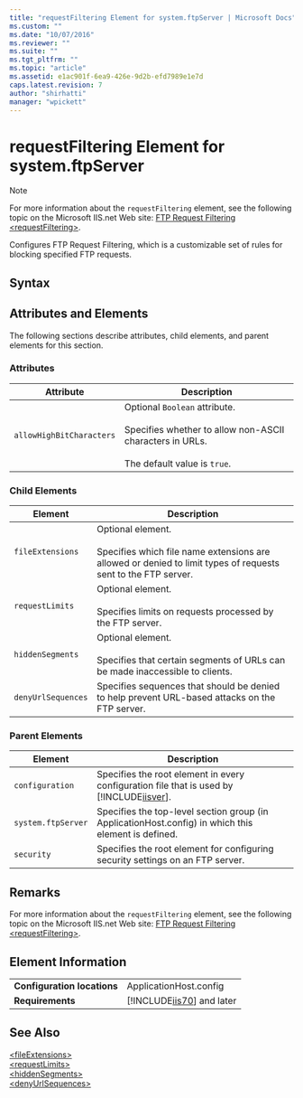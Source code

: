 ```yaml
---
title: "requestFiltering Element for system.ftpServer | Microsoft Docs"
ms.custom: ""
ms.date: "10/07/2016"
ms.reviewer: ""
ms.suite: ""
ms.tgt_pltfrm: ""
ms.topic: "article"
ms.assetid: e1ac901f-6ea9-426e-9d2b-efd7989e1e7d
caps.latest.revision: 7
author: "shirhatti"
manager: "wpickett"
---
```

# requestFiltering Element for system.ftpServer
> [!NOTE]
>  For more information about the `requestFiltering` element, see the following topic on the Microsoft IIS.net Web site: [FTP Request Filtering \<requestFiltering>](http://www.iis.net/ConfigReference/system.ftpServer/security/requestFiltering).  
  
 Configures FTP Request Filtering, which is a customizable set of rules for blocking specified FTP requests.  
  
## Syntax  
  
## Attributes and Elements  
 The following sections describe attributes, child elements, and parent elements for this section.  
  
### Attributes  
  
|Attribute|Description|  
|---------------|-----------------|  
|`allowHighBitCharacters`|Optional `Boolean` attribute.<br /><br /> Specifies whether to allow non-ASCII characters in URLs.<br /><br /> The default value is `true`.|  
  
### Child Elements  
  
|Element|Description|  
|-------------|-----------------|  
|`fileExtensions`|Optional element.<br /><br /> Specifies which file name extensions are allowed or denied to limit types of requests sent to the FTP server.|  
|`requestLimits`|Optional element.<br /><br /> Specifies limits on requests processed by the FTP server.|  
|`hiddenSegments`|Optional element.<br /><br /> Specifies that certain segments of URLs can be made inaccessible to clients.|  
|`denyUrlSequences`|Specifies sequences that should be denied to help prevent URL-based attacks on the FTP server.|  
  
### Parent Elements  
  
|Element|Description|  
|-------------|-----------------|  
|`configuration`|Specifies the root element in every configuration file that is used by [!INCLUDE[iisver](../../reference/admin/includes/iisver-md.md)].|  
|`system.ftpServer`|Specifies the top-level section group (in ApplicationHost.config) in which this element is defined.|  
|`security`|Specifies the root element for configuring security settings on an FTP server.|  
  
## Remarks  
 For more information about the `requestFiltering` element, see the following topic on the Microsoft IIS.net Web site: [FTP Request Filtering \<requestFiltering>](http://www.iis.net/ConfigReference/system.ftpServer/security/requestFiltering).  
  
## Element Information  
  
|||  
|-|-|  
|**Configuration locations**|ApplicationHost.config|  
|**Requirements**|[!INCLUDE[iis70](../../reference/admin/includes/iis70-md.md)] and later|  
  
## See Also  
 [\<fileExtensions>](../../reference/admin/fileextensions-element-for-requestfiltering-for-security-for-system-ftpserver.md)   
 [\<requestLimits>](../../reference/admin/requestlimits-element-for-requestfiltering-for-security-for-system-ftpserver.md)   
 [\<hiddenSegments>](../../reference/admin/hiddensegments-element-for-requestfiltering-for-security-for-system-ftpserver.md)   
 [\<denyUrlSequences>](../../reference/admin/denyurlsequences-element-for-requestfiltering-for-security-for-system-ftpserver.md)